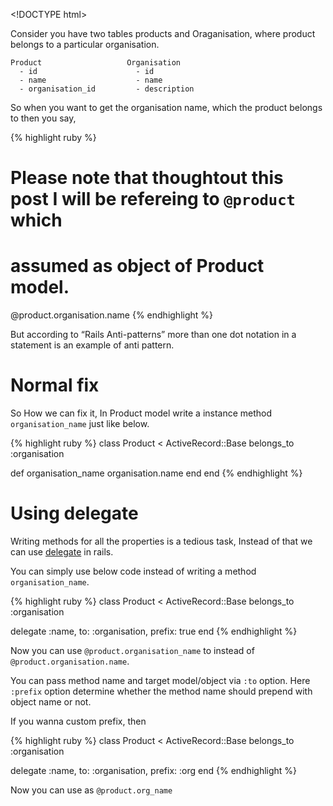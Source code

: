 &lt;!DOCTYPE html&gt;

Consider you have two tables products and Oraganisation, where product belongs to a particular organisation.

    Product                   Organisation
      - id                      - id
      - name                    - name
      - organisation_id         - description

So when you want to get the organisation name, which the product belongs to then you say,

{% highlight ruby %}

Please note that thoughtout this post I will be refereing to `@product` which
=============================================================================

assumed as object of Product model.
===================================

<span class="citation" data-cites="product.organisation.name">@product.organisation.name</span> {% endhighlight %}

But according to “Rails Anti-patterns” more than one dot notation in a statement is an example of anti pattern.

Normal fix
==========

So How we can fix it, In Product model write a instance method `organisation_name` just like below.

{% highlight ruby %} class Product &lt; ActiveRecord::Base belongs\_to :organisation

def organisation\_name organisation.name end end {% endhighlight %}

Using delegate
==============

Writing methods for all the properties is a tedious task, Instead of that we can use [delegate](http://apidock.com/rails/Module/delegate) in rails.

You can simply use below code instead of writing a method `organisation_name`.

{% highlight ruby %} class Product &lt; ActiveRecord::Base belongs\_to :organisation

delegate :name, to: :organisation, prefix: true end {% endhighlight %}

Now you can use `@product.organisation_name` to instead of `@product.organisation.name`.

You can pass method name and target model/object via `:to` option. Here `:prefix` option determine whether the method name should prepend with object name or not.

If you wanna custom prefix, then

{% highlight ruby %} class Product &lt; ActiveRecord::Base belongs\_to :organisation

delegate :name, to: :organisation, prefix: :org end {% endhighlight %}

Now you can use as `@product.org_name`
